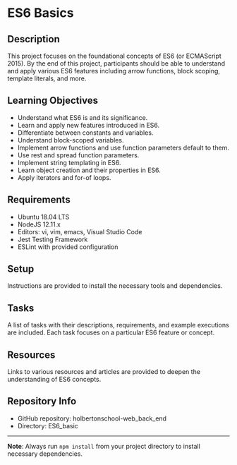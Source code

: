 # ES6 Basics

## Description
This project focuses on the foundational concepts of ES6 (or ECMAScript 2015). By the end of this project, participants should be able to understand and apply various ES6 features including arrow functions, block scoping, template literals, and more.


## Learning Objectives
- Understand what ES6 is and its significance.
- Learn and apply new features introduced in ES6.
- Differentiate between constants and variables.
- Understand block-scoped variables.
- Implement arrow functions and use function parameters default to them.
- Use rest and spread function parameters.
- Implement string templating in ES6.
- Learn object creation and their properties in ES6.
- Apply iterators and for-of loops.

## Requirements
- Ubuntu 18.04 LTS
- NodeJS 12.11.x
- Editors: vi, vim, emacs, Visual Studio Code
- Jest Testing Framework
- ESLint with provided configuration

## Setup
Instructions are provided to install the necessary tools and dependencies.

## Tasks
A list of tasks with their descriptions, requirements, and example executions are included. Each task focuses on a particular ES6 feature or concept. 

## Resources
Links to various resources and articles are provided to deepen the understanding of ES6 concepts.

## Repository Info
- GitHub repository: holbertonschool-web_back_end
- Directory: ES6_basic

---

**Note**: Always run `npm install` from your project directory to install necessary dependencies.

